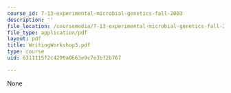 ```yaml
---
course_id: 7-13-experimental-microbial-genetics-fall-2003
description: ''
file_location: /coursemedia/7-13-experimental-microbial-genetics-fall-2003/6311115f2c4299a0663e9c7e3bf2b767_WritingWorkshop3.pdf
file_type: application/pdf
layout: pdf
title: WritingWorkshop3.pdf
type: course
uid: 6311115f2c4299a0663e9c7e3bf2b767

---
```

None